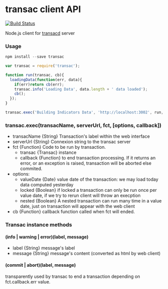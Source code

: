 transac client API
==================
[![Build Status](https://travis-ci.org/redpelicans/transac.png)](https://travis-ci.org/redpelicans/transac)


Node.js client for [transacd](https://github.com/redpelicans/transacd.git) server


### Usage

```javascript 
npm install --save transac

var transac = require('transac');

function run(transac, cb){
  loadingData(function(err, data){
    if(err)return cb(err);
    transac.info('Loading Data', data.length + ' data loaded');
    cb();
  });
}

transac.exec('Building Indicators Data', 'http://localhost:3002', run, {locked: false});
```

### transac.exec(transacName, serverUrl, fct, [options, callback])

* transacName {String} Transaction's label within the web interface
* serverUrl {String} Connexion string to the transac server
* fct {Function} Code to be run by transaction.   
  * transac {Transac} instance
  * callback {Function} to end transaction processing. If it returns an error, or an exception is raised, transaction will be aborted else commited.
* options:
  * valueDate {Date} value date of the transaction: we may load today data computed yesterday
  * locked {Boolean} if locked a transaction can only be run once per value date, if we try to rerun client will throw an execption
  * nested {Boolean} A nested transaction can run many time in a value date, just on transaction will appear with the web client
* cb {Function} callback function called when fct will ended. 

### Transac instance methods

#### (info | warning | error)(label, message)

* label {String} message's label
* message {String} message's content (converted as html by web client)


#### (commit | abort)(label, message)

transparently used by transac to end a transaction depending on fct.callback.err value.




